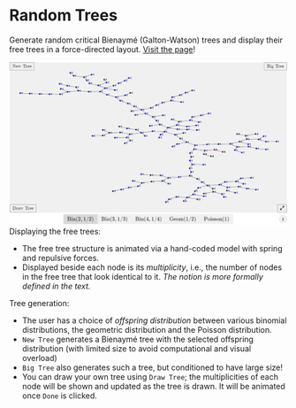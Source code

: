 # Random Trees
Generate random critical Bienaymé (Galton-Watson) trees and display their free trees in a force-directed layout. [Visit the page](https://abrandenberger.github.io/random-trees/)!

![sample tree](sampletree.png)
Displaying the free trees: 
- The free tree structure is animated via a hand-coded model with spring and repulsive forces. 
- Displayed beside each node is its *multiplicity*, i.e., the number of nodes in the free tree that look identical to it. *The notion is more formally defined in the text.* 

Tree generation: 
- The user has a choice of *offspring distribution* between various binomial distributions, the geometric distribution and the Poisson distribution. 
- `New Tree` generates a Bienaymé tree with the selected offspring distribution (with limited size to avoid computational and visual overload) 
- `Big Tree` also generates such a tree, but conditioned to have large size! 
- You can draw your own tree using `Draw Tree`; the multiplicities of each node will be shown and updated as the tree is drawn. It will be animated once `Done` is clicked. 
